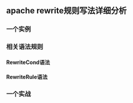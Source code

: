 ##  apache rewrite规则写法详细分析



### 一个实例





### 相关语法规则

#### RewriteCond语法



#### RewriteRule语法



### 一个实战






